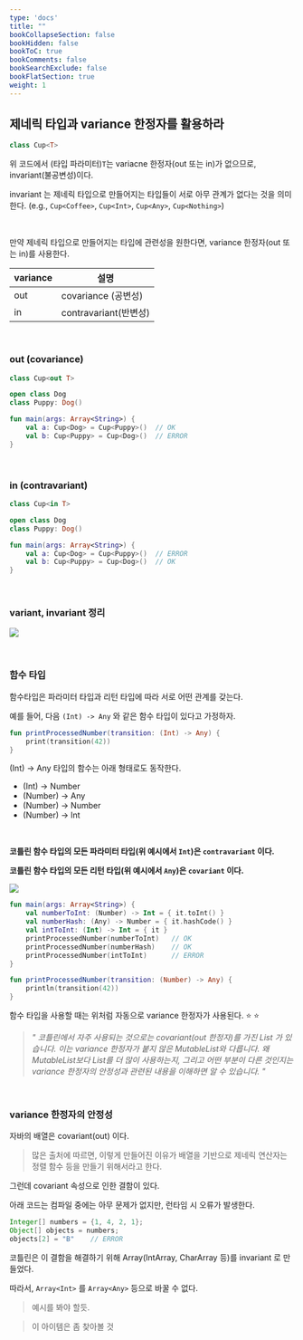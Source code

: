 ```yaml
---
type: 'docs'
title: ""
bookCollapseSection: false
bookHidden: false
bookToC: true
bookComments: false
bookSearchExclude: false
bookFlatSection: true
weight: 1
---
```


## 제네릭 타입과 variance 한정자를 활용하라

```kotlin
class Cup<T>
```

위 코드에서 (타입 파라미터)`T`는 variacne 한정자(out 또는 in)가 없으므로, invariant(불공변성)이다.

invariant 는 제네릭 타입으로 만들어지는 타입들이 서로 아무 관계가 없다는 것을 의미한다. (e.g., `Cup<Coffee>`, `Cup<Int>`, `Cup<Any>`, `Cup<Nothing>`)

<br>

만약 제네릭 타입으로 만들어지는 타입에 관련성을 원한다면, variance 한정자(out 또는 in)를 사용한다.

|variance|설명|
|-|-|
|out|covariance (공변성)|
|in|contravariant(반변성)|

<br>

### out (covariance)

```kotlin
class Cup<out T>

open class Dog
class Puppy: Dog()

fun main(args: Array<String>) {
    val a: Cup<Dog> = Cup<Puppy>()  // OK
    val b: Cup<Puppy> = Cup<Dog>()  // ERROR
}
```

<br>

### in (contravariant)


```kotlin
class Cup<in T>

open class Dog
class Puppy: Dog()

fun main(args: Array<String>) {
    val a: Cup<Dog> = Cup<Puppy>()  // ERROR
    val b: Cup<Puppy> = Cup<Dog>()  // OK
}
```

<br>

### variant, invariant 정리

![](../../images/아이템%2024.%20제네릭%20타입과%20variance%20한정자를%20활용하라_02.png)

<br>

### 함수 타입

함수타입은 파라미터 타입과 리턴 타입에 따라 서로 어떤 관계를 갖는다.

예를 들어, 다음 `(Int) -> Any` 와 같은 함수 타입이 있다고 가정하자.

```kotlin
fun printProcessedNumber(transition: (Int) -> Any) {
    print(transition(42))
}
```

(Int) -> Any 타입의 함수는 아래 형태로도 동작한다.

- (Int) -> Number
- (Number) -> Any
- (Number) -> Number
- (Number) -> Int

<br>

**코틀린 함수 타입의 모든 파라미터 타입(위 예시에서 `Int`)은 `contravariant` 이다.**

**코틀린 함수 타입의 모든 리턴 타입(위 예시에서 `Any`)은 `covariant` 이다.**

![](../../images/아이템%2024.%20제네릭%20타입과%20variance%20한정자를%20활용하라_51.png)

```kotlin
fun main(args: Array<String>) {
    val numberToInt: (Number) -> Int = { it.toInt() }
    val numberHash: (Any) -> Number = { it.hashCode() }
    val intToInt: (Int) -> Int = { it }
    printProcessedNumber(numberToInt)   // OK
    printProcessedNumber(numberHash)    // OK
    printProcessedNumber(intToInt)      // ERROR
}

fun printProcessedNumber(transition: (Number) -> Any) {
    println(transition(42))
}
```

함수 타입을 사용할 때는 위처럼 자동으로 variance 한정자가 사용된다. :star: :star:

> *" 코틀린에서 자주 사용되는 것으로는 covariant(out 한정자)를 가진 List 가 있습니다. 이는 variance 한정자가 붙지 않은 MutableList와 다릅니다. 왜 MutableList보다 List를 더 많이 사용하는지, 그리고 어떤 부분이 다른 것인지는 variance 한정자의 안정성과 관련된 내용을 이해하면 알 수 있습니다. "*

<br>

### variance 한정자의 안정성

자바의 배열은 covariant(out) 이다. 

> 많은 출처에 따르면, 이렇게 만들어진 이유가 배열을 기반으로 제네릭 연산자는 정렬 함수 등을 만들기 위해서라고 한다.

그런데 covariant 속성으로 인한 결함이 있다.

아래 코드는 컴파일 중에는 아무 문제가 없지만, 런타임 시 오류가 발생한다.

```java
Integer[] numbers = {1, 4, 2, 1};
Object[] objects = numbers;
objects[2] = "B"    // ERROR
```

코틀린은 이 결함을 해결하기 위해 Array(IntArray, CharArray 등)를 invariant 로 만들었다. 

따라서, `Array<Int>` 를 `Array<Any>` 등으로 바꿀 수 없다. 

> 예시를 봐야 할듯.

> 이 아이템은 좀 찾아볼 것